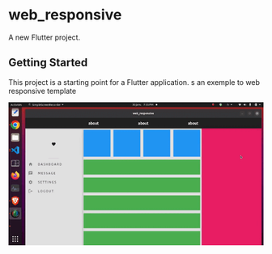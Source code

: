 # web_responsive

A new Flutter project.

## Getting Started

This project is a starting point for a Flutter application.
s an exemple to web responsive template 

<center>
<img src="responsive.gif" alt="webresponsive">
</center>